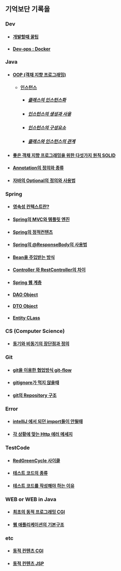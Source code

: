 ## 기억보단 기록을


### Dev
* #### [개발할때 꿀팁](/Dev/DevTip.md)
* #### [Dev-ops : Docker](/Dev-ops/Docker.md)

### Java
* #### [OOP (객채 지향 프로그래밍)](/OOP/oop.md)
    * #### [인스턴스](/OOP/Instance.md)
        * ##### [클래스의 인스턴스화](/OOP/instantiationOfClass.md)
        * ##### [인스턴스의 생성과 사용](/OOP/CreateUseInstance.md)
        * ##### [인스턴스의 구성요소](/OOP/InstanceConfig.md)
        * ##### [클래스와 인스턴스의 관계](/OOP/ClassAndInstance.md)
* #### [좋은 객채 지향 프로그래밍을 위한 다섯가지 원칙 SOLID](/OOP/SOLID.md)
* #### [Annotation의 정의와 종류](/Java/Annotation/README.md)
* #### [자바의 Optional의 정의와 사용법](/Java/Optional.md)

### Spring
* #### [영속성 컨텍스트란?](/Spring/JPA/Persistence.md)
* #### [Spring의 MVC와 템플릿 엔진](/Spring/MVC.md)
* #### [Spring의 정적컨텐츠](/Spring/StaticContent.md)
* #### [Spring의 @ResponseBody의 사용법](/Spring/ResponseBody.md)
* #### [Bean을 주입받는 방식](/Spring/GetBean.md)
* #### [Controller 와 RestController의 차이](/Spring/RestConOrCon.md)
* #### [Spring 웹 계층](/Spring/StaticContent.md)
* #### [DAO Object](/Spring/DAO.md)
* #### [DTO Object](/Spring/DTO.md)
* #### [Entity CLass](/Spring/EntityClass.md)

### CS (Computer Science)
* #### [동기와 비동기의 장단점과 정의](/CS/SynchAsynch.md)

### Git
* #### [git을 이용한 협업방식 git-flow](/Git/git-flow.md)
* #### [gitignore가 먹지 않을때](/Git/gitignore.md)
* #### [git의 Repository 구조](/Git/GitRepositoryConfig.md)

### Error
* #### [intelliJ 에서 되던 import들이 안될때](/Error/NotImport.md)
* #### [각 상황에 맞는 Http 에러 메세지](/Error/HttpErrorMessage.md)

### TestCode
* #### [RedGreenCycle 사이클](Spring/TestCode/RedGreenCycle.md)
* #### [테스트 코드의 종류](/Spring/TestCode/TDD-UnitTest.md)
* #### [테스트 코드를 작성해야 하는 이유](/Spring/TestCode/WhyTestCode.md)

### WEB or WEB in Java
* #### [최초의 동적 프로그래밍 CGI](/WEB/DynamicContent/CGI.md)
* #### [웹 애플리케이션의 기본구조 ](/WEB/WebApplication.md)

### etc
* #### [동적 컨텐츠 CGI](/WEB/DynamicContent/CGI.md)
* #### [동적 컨텐츠 JSP](/WEB/DynamicContent/JSP.md)
